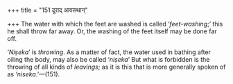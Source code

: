 +++
title = "151 दूराद् आवसथान्"

+++
The water with which the feet are washed is called ‘*feet-washing*;’
this he shall throw far away. Or, the washing of the feet itself may be
done far off.

‘*Niṣeka*’ is *throwing*. As a matter of fact, the water used in bathing
after oiling the body, may also be called ‘*niṣeka*’ But what is
forbidden is the throwing of all kinds of *leavings*; as it is this that
is more generally spoken of as ‘*niseka*.’—(151).


